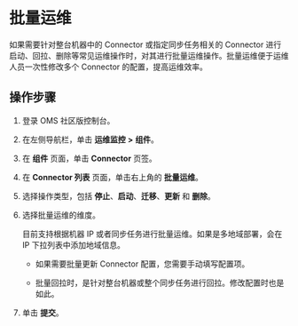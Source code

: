 # 批量运维

如果需要针对整台机器中的 Connector 或指定同步任务相关的 Connector 进行启动、回拉、删除等常见运维操作时，对其进行批量运维操作。批量运维便于运维人员一次性修改多个 Connector 的配置，提高运维效率。

## 操作步骤

1. 登录 OMS 社区版控制台。

2. 在左侧导航栏，单击 **运维监控** **\>** **组件**。

3. 在 **组件** 页面，单击 **Connector** 页签。

4. 在 **Connector 列表** 页面，单击右上角的 **批量运维**。
   
5. 选择操作类型，包括 **停止**、**启动**、**迁移**、**更新** 和 **删除**。
  
6. 选择批量运维的维度。
   
   目前支持根据机器 IP 或者同步任务进行批量运维。如果是多地域部署，会在 IP 下拉列表中添加地域信息。

   *  如果需要批量更新 Connector 配置，您需要手动填写配置项。

   *  批量回拉时，是针对整台机器或整个同步任务进行回拉。修改配置时也是如此。
   
7. 单击 **提交**。